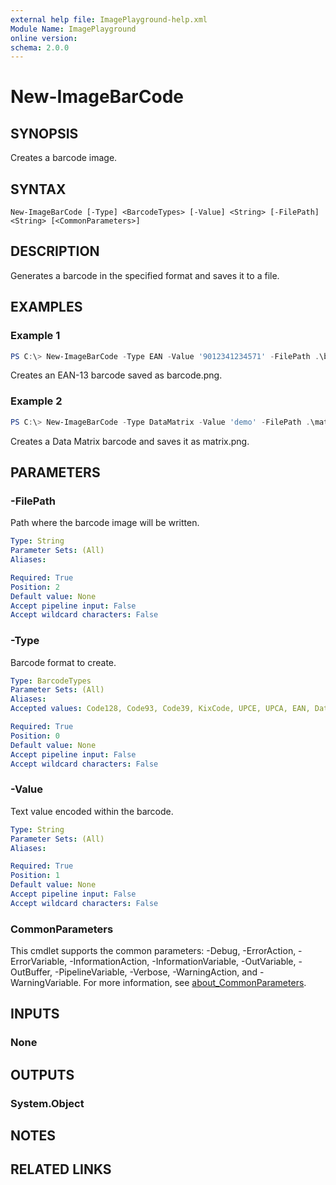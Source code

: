 ```yaml
---
external help file: ImagePlayground-help.xml
Module Name: ImagePlayground
online version:
schema: 2.0.0
---
```


# New-ImageBarCode

## SYNOPSIS
Creates a barcode image.

## SYNTAX

```
New-ImageBarCode [-Type] <BarcodeTypes> [-Value] <String> [-FilePath] <String> [<CommonParameters>]
```

## DESCRIPTION
Generates a barcode in the specified format and saves it to a file.

## EXAMPLES

### Example 1
```powershell
PS C:\> New-ImageBarCode -Type EAN -Value '9012341234571' -FilePath .\barcode.png
```
Creates an EAN-13 barcode saved as barcode.png.

### Example 2
```powershell
PS C:\> New-ImageBarCode -Type DataMatrix -Value 'demo' -FilePath .\matrix.png
```
Creates a Data Matrix barcode and saves it as matrix.png.

## PARAMETERS

### -FilePath
Path where the barcode image will be written.

```yaml
Type: String
Parameter Sets: (All)
Aliases:

Required: True
Position: 2
Default value: None
Accept pipeline input: False
Accept wildcard characters: False
```

### -Type
Barcode format to create.

```yaml
Type: BarcodeTypes
Parameter Sets: (All)
Aliases:
Accepted values: Code128, Code93, Code39, KixCode, UPCE, UPCA, EAN, DataMatrix, PDF417

Required: True
Position: 0
Default value: None
Accept pipeline input: False
Accept wildcard characters: False
```

### -Value
Text value encoded within the barcode.

```yaml
Type: String
Parameter Sets: (All)
Aliases:

Required: True
Position: 1
Default value: None
Accept pipeline input: False
Accept wildcard characters: False
```

### CommonParameters
This cmdlet supports the common parameters: -Debug, -ErrorAction, -ErrorVariable, -InformationAction, -InformationVariable, -OutVariable, -OutBuffer, -PipelineVariable, -Verbose, -WarningAction, and -WarningVariable. For more information, see [about_CommonParameters](http://go.microsoft.com/fwlink/?LinkID=113216).

## INPUTS

### None

## OUTPUTS

### System.Object
## NOTES

## RELATED LINKS
